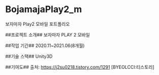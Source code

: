 # BojamajaPlay2_m

보자마자 Play2 모바일 포트폴리오

##프로젝트 소개##
보자마자 PLAY 2 모바일

##작업 기간##
2020.11~2021.06(8개월)

##기술 스택##
Unity3D

##기여도##
출처: https://j2su0218.tistory.com/1291 [BYEOLCCI:티스토리]
